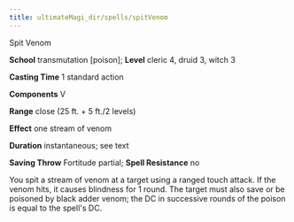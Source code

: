 ```yaml
---
title: ultimateMagi_dir/spells/spitVenom
---
```

Spit Venom

**School** transmutation [poison]; **Level** cleric 4, druid 3, witch 3

**Casting Time** 1 standard action

**Components** V

**Range** close (25 ft. + 5 ft./2 levels)

**Effect** one stream of venom

**Duration** instantaneous; see text

**Saving Throw** Fortitude partial; **Spell Resistance** no

You spit a stream of venom at a target using a ranged touch attack. If the venom hits, it causes blindness for 1 round. The target must also save or be poisoned by black adder venom; the DC in successive rounds of the poison is equal to the spell's DC.

